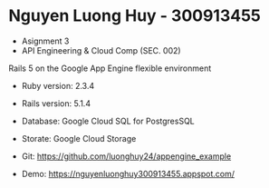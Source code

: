 # Nguyen Luong Huy - 300913455
 * Asignment 3
 * API Engineering & Cloud Comp (SEC. 002)

Rails 5 on the Google App Engine flexible environment

* Ruby version: 2.3.4

* Rails version: 5.1.4

* Database: Google Cloud SQL for PostgresSQL

* Storate: Google Cloud Storage

* Git: https://github.com/luonghuy24/appengine_example

* Demo: https://nguyenluonghuy300913455.appspot.com/

